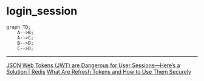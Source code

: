 # login_session

```mermaid
graph TD;
    A-->B;
    A-->C;
    B-->D;
    C-->D;
```


---
[JSON Web Tokens (JWT) are Dangerous for User Sessions—Here’s a Solution | Redis](https://redis.com/blog/json-web-tokens-jwt-are-dangerous-for-user-sessions/)
[What Are Refresh Tokens and How to Use Them Securely](https://auth0.com/blog/refresh-tokens-what-are-they-and-when-to-use-them/)
